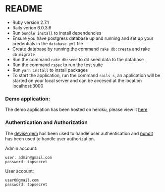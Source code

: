 # README

* Ruby version 2.7.1
* Rails verion 6.0.3.6
* Run `bundle install` to install dependencies
* Ensure you have  postgress database up and running and set up your credentials in the `database.yml` file
* Create database by running the command `rake db:create` and rake `db:migrate`
* Run the command `rake db:seed` to dd seed data to the database
* Run the command `rspec` to run the test suite
* Run `yarn install` to install packages
* To start the application, run the command `rails s`, an application will be started on your local server and can be accesed at the location localhost:3000

### Demo application: 
The demo application has been hosted on heroku, please view it [here](https://whispering-crag-05006.herokuapp.com/)

### Authentication and Authorization
The [devise gem](https://github.com/heartcombo/devise) has been used to handle user authentication and [pundit](https://github.com/varvet/pundit) has been used to handle user authorization. 

Admin account: 
```
user: admin@gmail.com
password: topsecret
```

User account: 
```
user0@gmail.com
password: topsecret
```


